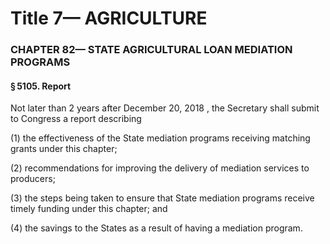 
# Title 7— AGRICULTURE
### CHAPTER 82— STATE AGRICULTURAL LOAN MEDIATION PROGRAMS
#### § 5105. Report

Not later than 2 years after December 20, 2018 , the Secretary shall submit to Congress a report describing

(1) the effectiveness of the State mediation programs receiving matching grants under this chapter;

(2) recommendations for improving the delivery of mediation services to producers;

(3) the steps being taken to ensure that State mediation programs receive timely funding under this chapter; and

(4) the savings to the States as a result of having a mediation program.
